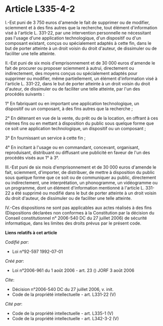 # Article L335-4-2

I.-Est puni de 3 750 euros d'amende le fait de supprimer ou de modifier, sciemment et à des fins autres que la recherche,
tout élément d'information visé à l'article L. 331-22, par une intervention personnelle ne nécessitant pas l'usage d'une
application technologique, d'un dispositif ou d'un composant existant, conçus ou spécialement adaptés à cette fin, dans le
but de porter atteinte à un droit voisin du droit d'auteur, de dissimuler ou de faciliter une telle atteinte. 

II.-Est puni de six mois d'emprisonnement et de 30 000 euros d'amende le fait de procurer ou proposer sciemment à autrui,
directement ou indirectement, des moyens conçus ou spécialement adaptés pour supprimer ou modifier, même partiellement, un
élément d'information visé à l'article L. 331-22, dans le but de porter atteinte à un droit voisin du droit d'auteur, de
dissimuler ou de faciliter une telle atteinte, par l'un des procédés suivants : 

1° En fabriquant ou en important une application technologique, un dispositif ou un composant, à des fins autres que la
recherche ; 

2° En détenant en vue de la vente, du prêt ou de la location, en offrant à ces mêmes fins ou en mettant à disposition du
public sous quelque forme que ce soit une application technologique, un dispositif ou un composant ; 

3° En fournissant un service à cette fin ; 

4° En incitant à l'usage ou en commandant, concevant, organisant, reproduisant, distribuant ou diffusant une publicité en
faveur de l'un des procédés visés aux 1° à 3°. 

III.-Est puni de six mois d'emprisonnement et de 30 000 euros d'amende le fait, sciemment, d'importer, de distribuer, de
mettre à disposition du public sous quelque forme que ce soit ou de communiquer au public, directement ou indirectement, une
interprétation, un phonogramme, un vidéogramme ou un programme, dont un élément d'information mentionné à l'article L. 331-22
a été supprimé ou modifié dans le but de porter atteinte à un droit voisin du droit d'auteur, de dissimuler ou de faciliter
une telle atteinte. 

IV.-Ces dispositions ne sont pas applicables aux actes réalisés à des fins (Dispositions déclarées non conformes à la
Constitution par la décision du Conseil constitutionnel n° 2006-540 DC du 27 juillet 2006) de sécurité informatique, dans les
limites des droits prévus par le présent code.

**Liens relatifs à cet article**

_Codifié par_:

  - Loi n°92-597 1992-07-01

_Créé par_:

  - Loi n°2006-961 du 1 août 2006 - art. 23 () JORF 3 août 2006

_Cite_:

  - Décision n°2006-540 DC du 27 juillet 2006, v. init.
  - Code de la propriété intellectuelle - art. L331-22 (V)

_Cité par_:

  - Code de la propriété intellectuelle - art. L335-1 (V)
  - Code de la propriété intellectuelle - art. L342-3-2 (V)
